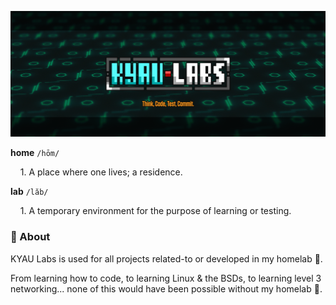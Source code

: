 ![KYAU Labs Github Header](README.png)

**home**    `/hōm/`

    1. A place where one lives; a residence.

**lab**    `/lăb/`

    1. A temporary environment for the purpose of learning or testing.

### 📮 About

KYAU Labs is used for all projects related-to or developed in my homelab 🧪.

From learning how to code, to learning Linux & the BSDs, to learning level 3 networking... none of this would have been possible without my homelab 💖.
